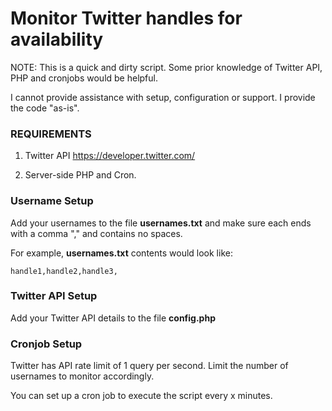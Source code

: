 # Monitor Twitter handles for availability

NOTE: This is a quick and dirty script. Some prior knowledge of Twitter API, PHP and cronjobs would be helpful.

I cannot provide assistance with setup, configuration or support. I provide the code "as-is".

### REQUIREMENTS

1. Twitter API https://developer.twitter.com/

2. Server-side PHP and Cron.

### Username Setup

Add your usernames to the file **usernames.txt** and make sure each ends with a comma "," and contains no spaces.

For example, **usernames.txt** contents would look like:

`handle1,handle2,handle3,`

### Twitter API Setup

Add your Twitter API details to the file **config.php**

### Cronjob Setup

Twitter has API rate limit of 1 query per second. Limit the number of usernames to monitor accordingly.

You can set up a cron job to execute the script every x minutes. 
